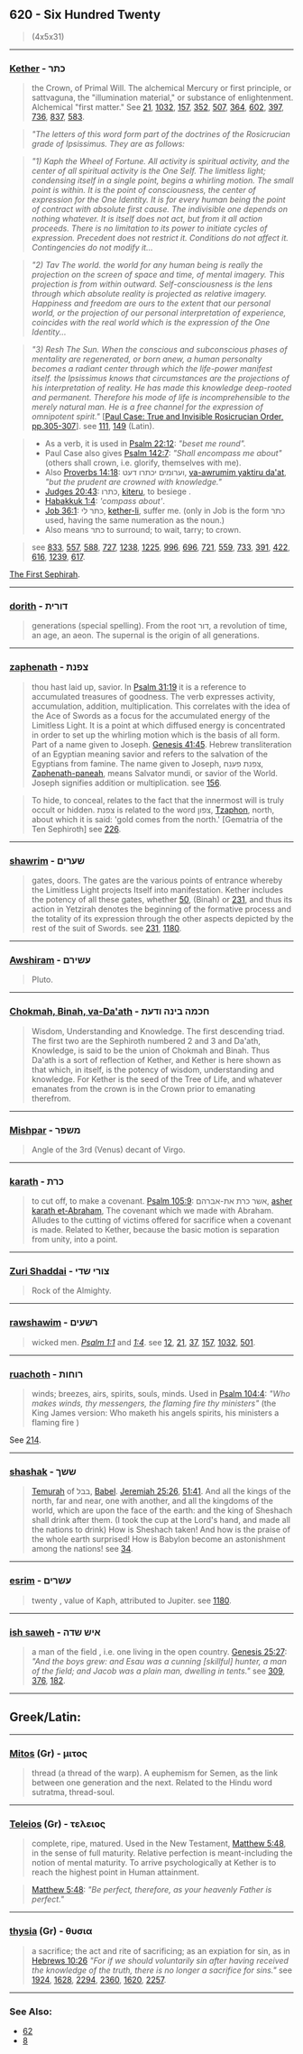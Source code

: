 ## 620 - Six Hundred Twenty
> (4x5x31)

---

### [Kether](/keys/KThR) - כתר
> the Crown, of Primal Will. The alchemical Mercury or first principle, or sattvaguna, the "illumination material," or substance of enlightenment. Alchemical "first matter." See [21](21), [1032](1032), [157](157), [352](352), [507](507), [364](364), [602](602), [397](397), [736](736), [837](837), [583](583).

> *"The letters of this word form part of the doctrines of the Rosicrucian grade of Ipsissimus. They are as follows:*

> *"1) Kaph the Wheel of Fortune. All activity is spiritual activity, and the center of all spiritual activity is the One Self. The limitless light; condensing itself in a single point, begins a whirling motion. The small point is within. It is the point of consciousness, the center of expression for the One Identity. It is for every human being the point of contract with absolute first cause. The indivisible one depends on nothing whatever. It is itself does not act, but from it all action proceeds. There is no limitation to its power to initiate cycles of expression. Precedent does not restrict it. Conditions do not affect it. Contingencies do not modify it...*

> *"2) Tav The world. the world for any human being is really the projection on the screen of space and time, of mental imagery. This projection is from within outward. Self-consciousness is the lens through which absolute reality is projected as relative imagery. Happiness and freedom are ours to the extent that our personal world, or the projection of our personal interpretation of experience, coincides with the real world which is the expression of the One Identity...*

> *"3) Resh The Sun. When the conscious and subconscious phases of mentality are regenerated, or born anew, a human personalty becomes a radiant center through which the life-power manifest itself. the Ipsissimus knows that circumstances are the projections of his interpretation of reality. He has made this knowledge deep-rooted and permanent. Therefore his mode of life is incomprehensible to the merely natural man. He is a free channel for the expression of omnipotent spirit."* [[Paul Case: True and Invisible Rosicrucian Order, pp.305-307](https://archive.org/stream/PaulFosterCase-TheTrueAndInvisibleRosicrucianOrder4thEd-1985#page/n311)]. see [111](111), [149](149) (Latin).

> - As a verb, it is used in [Psalm 22:12](http://biblehub.com/psalms/22-12.htm): *"beset me round".*
> - Paul Case also gives [Psalm 142:7](http://biblehub.com/psalms/142-7.htm): *"Shall encompass me about"* (others shall crown, i.e. glorify, themselves with me).
> - Also [Proverbs 14:18](http://biblehub.com/proverbs/14-18.htm): וערומים יכתרו דעט, [va-awrumim yaktiru da'at](/keys/VORVMIM.IKThRV.DOTh), *"but the prudent are crowned with knowledge."*
> - [Judges 20:43](http://biblehub.com/judges/20-43.htm): כתרו, [kiteru](/keys/KThRV), to besiege .
> - [Habakkuk 1:4](http://biblehub.com/habakkuk/1-4.htm): *'compass about'*.
> - [Job 36:1](http://biblehub.com/job/36-1.htm): כתר לי, [kether-li](/keys/KThR-LI), suffer me. (only in Job is the form כתר used, having the same numeration as the noun.)
> - Also means כתר to surround; to wait, tarry; to crown.

> see [833](833), [557](557), [588](588), [727](727), [1238](1238), [1225](1225), [996](996), [696](696), [721](721), [559](559), [733](733), [391](391), [422](422), [616](616), [1239](1239), [617](617).

[The First Sephirah](1).

---

### [dorith](/keys/DVRITh) - דורית
> generations (special spelling). From the root דור, a revolution of time, an age, an aeon. The supernal is the origin of all generations.

---

### [zaphenath](/keys/TzPNTh) - צפנת
> thou hast laid up, savior. In [Psalm 31:19](http://biblehub.com/psalms/31:19.htm) it is a reference to accumulated treasures of goodness. The verb expresses activity, accumulation, addition, multiplication. This correlates with the idea of the Ace of Swords as a focus for the accumulated energy of the Limitless Light. It is a point at which diffused energy is concentrated in order to set up the whirling motion which is the basis of all form. Part of a name given to Joseph. [Genesis 41:45](http://biblehub.com/genesis/41-45.htm). Hebrew transliteration of an Egyptian meaning savior and refers to the salvation of the Egyptians from famine. The name given to Joseph, צפנת פענח, [Zaphenath-paneah](/keys/TzPNTh.PONCh), means Salvator mundi, or savior of the World. Joseph signifies addition or multiplication. see [156](156).

> To hide, to conceal, relates to the fact that the innermost will is truly occult or hidden. צפנת is related to the word צפון, [Tzaphon](/keys/TzPVN), north, about which it is said: 'gold comes from the north.' [Gematria of the Ten Sephiroth] see [226](226).

---

### [shawrim](/keys/ShORIM) - שערים
> gates, doors. The gates are the various points of entrance whereby the Limitless Light projects Itself into manifestation. Kether includes the potency of all these gates, whether [50](50), (Binah) or [231](231), and thus its action in Yetzirah denotes the beginning of the formative process and the totality of its expression through the other aspects depicted by the rest of the suit of Swords. see [231](231), [1180](1180).

---

### [Awshiram](/keys/OShIRM) - עשירם 
> Pluto.

---

### [Chokmah, Binah, va-Da'ath](/keys/ChKMH-BINH-VDOTh) - חכמה בינה ודעת
> Wisdom, Understanding and Knowledge. The first descending triad. The first two are the Sephiroth numbered 2 and 3 and Da'ath, Knowledge, is said to be the union of Chokmah and Binah. Thus Da'ath is a sort of reflection of Kether, and Kether is here shown as that which, in itself, is the potency of wisdom, understanding and knowledge. For Kether is the seed of the Tree of Life, and whatever emanates from the crown is in the Crown prior to emanating therefrom.

---

### [Mishpar](/keys/MShPR) - משפר
> Angle of the 3rd (Venus) decant of Virgo.

---

### [karath](/keys/KRTh) - כרת
> to cut off, to make a covenant. [Psalm 105:9](http://biblehub.com/psalms/105-9.htm): אשר כרת את-אברהם, [asher karath et-Abraham](/keys/AShR.KRTh.ATh-ABRHM), The covenant which we made with Abraham. Alludes to the cutting of victims offered for sacrifice when a covenant is made. Related to Kether, because the basic motion is separation from unity, into a point.

---

### [Zuri Shaddai](/keys/TzVRI.ShDI) - צורי שדי
> Rock of the Almighty.

---

### [rawshawim](/keys/RShOIM) - רשעים
> wicked men. *[Psalm 1:1](http://biblehub.com/text/psalms/1-1.htm)* and *[1:4](http://biblehub.com/text/psalms/1-4.htm)*. see [12](12), [21](21), [37](37), [157](157), [1032](1032), [501](501).

---

### [ruachoth](/keys/RVChVTh) - רוחות
> winds; breezes, airs, spirits, souls, minds. Used in [Psalm 104:4](http://biblehub.com/text/psalms/104-4.htm): *"Who makes winds, thy messengers, the flaming fire thy ministers"* (the King James version: Who maketh his angels spirits, his ministers a flaming fire )

See [214](214).

---

### [shashak](/keys/ShShK) - ששך
> [Temurah](https://en.wikipedia.org/wiki/Temurah_(Kabbalah)) of בבל, [Babel](/keys/BBL). [Jeremiah 25:26](http://biblehub.com/jeremiah/25-26.htm), [51:41](http://biblehub.com/jeremiah/51:41.htm). And all the kings of the north, far and near, one with another, and all the kingdoms of the world, which are upon the face of the earth: and the king of Sheshach shall drink after them. (I took the cup at the Lord's hand, and made all the nations to drink) How is Sheshach taken! And how is the praise of the whole earth surprised! How is Babylon become an astonishment among the nations! see [34](34).

---

### [esrim](/keys/OShRIM) - עשרים
> twenty , value of Kaph, attributed to Jupiter. see [1180](1180).

---

### [ish saweh](/keys/AISh.ShDH) - איש שדה
> a man of the field , i.e. one living in the open country. [Genesis 25:27](http://biblehub.com/genesis/25-27.htm): *"And the boys grew: and Esau was a cunning [skillful] hunter, a man of the field; and Jacob was a plain man, dwelling in tents."* see [309](309), [376](376), [182](182).

---

## Greek/Latin:

---

### [Mitos](/greek?word=mitos) (Gr) - μιτος
> thread (a thread of the warp). A euphemism for Semen, as the link between one generation and the next. Related to the Hindu word sutratma, thread-soul.

---

### [Teleios](/greek?word=teleios) (Gr) - τελειος
> complete, ripe, matured. Used in the New Testament, [Matthew 5:48](http://biblehub.com/matthew/5-48.htm), in the sense of full maturity. Relative perfection is meant-including the notion of mental maturity. To arrive psychologically at Kether is to reach the highest point in Human attainment.

> [Matthew 5:48](http://biblehub.com/matthew/5-48.htm): *"Be perfect, therefore, as your heavenly Father is perfect."*

---

### [thysia](/greek?word=thusia) (Gr) - θυσια
> a sacrifice; the act and rite of sacrificing; as an expiation for sin, as in [Hebrews 10:26](http://biblehub.com/hebrews/10-26.htm) *"For if we should voluntarily sin after having received the knowledge of the truth, there is no longer a sacrifice for sins."* see [1924](1924), [1628](1628), [2294](2294), [2360](2360), [1620](1620), [2257](2257).

---

### See Also:

- [62](62)
- [8](8)
